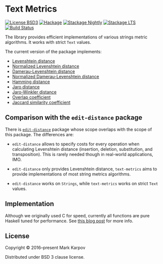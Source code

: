 # Text Metrics

[![License BSD3](https://img.shields.io/badge/license-BSD3-brightgreen.svg)](http://opensource.org/licenses/BSD-3-Clause)
[![Hackage](https://img.shields.io/hackage/v/text-metrics.svg?style=flat)](https://hackage.haskell.org/package/text-metrics)
[![Stackage Nightly](http://stackage.org/package/text-metrics/badge/nightly)](http://stackage.org/nightly/package/text-metrics)
[![Stackage LTS](http://stackage.org/package/text-metrics/badge/lts)](http://stackage.org/lts/package/text-metrics)
[![Build Status](https://travis-ci.org/mrkkrp/text-metrics.svg?branch=master)](https://travis-ci.org/mrkkrp/text-metrics)

The library provides efficient implementations of various strings metric
algorithms. It works with strict `Text` values.

The current version of the package implements:

* [Levenshtein distance](https://en.wikipedia.org/wiki/Levenshtein_distance)
* [Normalized Levenshtein distance](https://en.wikipedia.org/wiki/Levenshtein_distance)
* [Damerau-Levenshtein distance](https://en.wikipedia.org/wiki/Damerau%E2%80%93Levenshtein_distance)
* [Normalized Damerau-Levenshtein distance](https://en.wikipedia.org/wiki/Damerau%E2%80%93Levenshtein_distance)
* [Hamming distance](https://en.wikipedia.org/wiki/Hamming_distance)
* [Jaro distance](https://en.wikipedia.org/wiki/Jaro%E2%80%93Winkler_distance)
* [Jaro-Winkler distance](https://en.wikipedia.org/wiki/Jaro%E2%80%93Winkler_distance)
* [Overlap coefficient](https://en.wikipedia.org/wiki/Overlap_coefficient)
* [Jaccard similarity coefficient](https://en.wikipedia.org/wiki/Jaccard_index)

## Comparison with the `edit-distance` package

There is [`edit-distance`](https://hackage.haskell.org/package/edit-distance) package whose scope overlaps with the scope of
this package. The differences are:

* `edit-distance` allows to specify costs for every operation when
  calculating Levenshtein distance (insertion, deletion, substitution, and
  transposition). This is rarely needed though in real-world applications,
  IMO.

* `edit-distance` only provides Levenshtein distance, `text-metrics` aims to
  provide implementations of most string metrics algorithms.

* `edit-distance` works on `Strings`, while `text-metrics` works on strict
  `Text` values.

## Implementation

Although we originally used C for speed, currently all functions are pure
Haskell tuned for performance. See [this blog post](https://markkarpov.com/post/migrating-text-metrics.html) for more info.

## License

Copyright © 2016–present Mark Karpov

Distributed under BSD 3 clause license.

